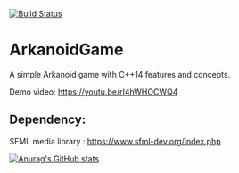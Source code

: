 [![Build Status](https://travis-ci.com/ishansheth/ArkanoidGame.svg?branch=master)](https://travis-ci.com/ishansheth/ArkanoidGame)

# ArkanoidGame
A simple Arkanoid game with C++14 features and concepts. 

Demo video:
https://youtu.be/rI4hWHOCWQ4

Dependency:
---------------------------------
SFML media library : https://www.sfml-dev.org/index.php


[![Anurag's GitHub stats](https://github-readme-stats.vercel.app/api?username=anuraghazra)](https://github.com/anuraghazra/github-readme-stats)
